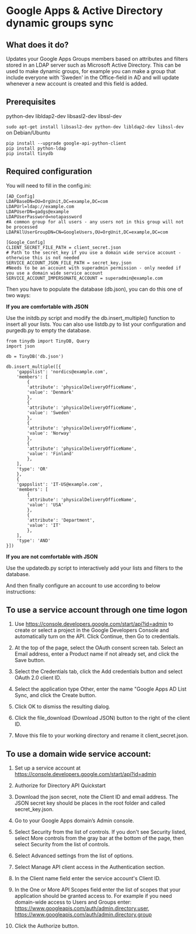 # Google Apps & Active Directory dynamic groups sync

## What does it do?

Updates your Google Apps Groups members based on attributes and filters stored in an LDAP server such as Microsoft Active Directory. This can be used to make dynamic groups, for example you can make a group that include everyone with 'Sweden' in the Office-field in AD and will update whenever a new account is created and this field is added.

## Prerequisites

python-dev
libldap2-dev
libsasl2-dev
libssl-dev

```sudo apt-get install libsasl2-dev python-dev libldap2-dev libssl-dev``` on Debian/Ubuntu

```
pip install --upgrade google-api-python-client
pip install python-ldap
pip install tinydb
```

## Required configuration

You will need to fill in the config.ini:

```
[AD_Config]
LDAPBaseDN=OU=OrgUnit,DC=example,DC=com
LDAPUrl=ldap://example.com
LDAPUserDN=gadgs@example
LDAPUserPassword=notapassword
#A common group for all users - any users not in this group will not be processed
LDAPAllUserGroupDN=CN=GoogleUsers,OU=OrgUnit,DC=example,DC=com

[Google_Config]
CLIENT_SECRET_FILE_PATH = client_secret.json
# Path to the secret_key if you use a domain wide service account - otherwise this is not needed
SERVICE_ACCOUNT_JSON_FILE_PATH = secret_key.json
#Needs to be an account with superadmin permission - only needed if you use a domain wide service account
SERVICE_ACCOUNT_IMPERSONATE_ACCOUNT = superadmin@example.com
```

Then you have to populate the database (db.json), you can do this one of two ways: 

**If you are comfortable with JSON**

Use the initdb.py script and modify the db.insert_multiple() function to insert all your lists. You can also use listdb.py to list your configuration and purgedb.py to empty the database.

```
from tinydb import TinyDB, Query
import json

db = TinyDB('db.json')

db.insert_multiple([{
    'gappslist': 'nordics@example.com',
    'members': [
    	{
        'attribute': 'physicalDeliveryOfficeName',
        'value': 'Denmark'
        },
        {
        'attribute': 'physicalDeliveryOfficeName',
        'value': 'Sweden'
        },
        {
        'attribute': 'physicalDeliveryOfficeName',
        'value': 'Norway'
        },
        {
        'attribute': 'physicalDeliveryOfficeName',
        'value': 'Finland'
        },
    ],
    'type': 'OR'
    },
    {
    'gappslist': 'IT-US@example.com',
    'members': [
    	{
        'attribute': 'physicalDeliveryOfficeName',
        'value': 'USA'
        },
        {
        'attribute': 'Department',
        'value': 'IT'
        },
    ],
    'type': 'AND'
}])
```

**If you are not comfortable with JSON**

Use the updatedb.py script to interactively add your lists and filters to the database.



And then finally configure an account to use according to below instructions:

## To use a service account through one time logon

1. Use https://console.developers.google.com/start/api?id=admin to create or select a project in the Google Developers Console and automatically turn on the API. Click Continue, then Go to credentials.

2. At the top of the page, select the OAuth consent screen tab. Select an Email address, enter a Product name if not already set, and click the Save button.

3. Select the Credentials tab, click the Add credentials button and select OAuth 2.0 client ID.

4. Select the application type Other, enter the name "Google Apps AD List Sync, and click the Create button.

5. Click OK to dismiss the resulting dialog.

6. Click the file_download (Download JSON) button to the right of the client ID.

7. Move this file to your working directory and rename it client_secret.json.



## To use a domain wide service account: 

1. Set up a service account at https://console.developers.google.com/start/api?id=admin

2. Authorize for Directory API Quickstart

3. Download the json secret, note the Client ID and email address. The JSON secret key should be places in the root folder and called secret_key.json.

4. Go to your Google Apps domain’s Admin console.

5. Select Security from the list of controls. If you don't see Security listed, select More controls from the gray bar at the bottom of the page, then select Security from the list of controls.

6. Select Advanced settings from the list of options.

7. Select Manage API client access in the Authentication section.

8. In the Client name field enter the service account's Client ID.

9. In the One or More API Scopes field enter the list of scopes that your application should be granted access to. For example if you need domain-wide access to Users and Groups enter: https://www.googleapis.com/auth/admin.directory.user, https://www.googleapis.com/auth/admin.directory.group

10. Click the Authorize button.